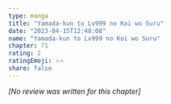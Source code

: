```yaml
---
type: manga
title: "Yamada-kun to Lv999 no Koi wo Suru"
date: "2023-04-15T12:48:08"
name: "Yamada-kun to Lv999 no Koi wo Suru"
chapter: 71
rating: 2
ratingEmoji: ⭐️⭐️
share: false
---
```


*[No review was written for this chapter]*
